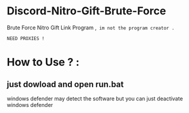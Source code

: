 # Discord-Nitro-Gift-Brute-Force
Brute Force Nitro Gift Link Program ,` im not the program creator .`
```
NEED PROXIES !
```

# How to Use ? :
just dowload and open run.bat
---------------------

windows defender may detect the software but you can just deactivate windows defender
